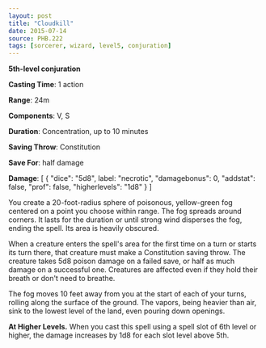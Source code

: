 ```yaml
---
layout: post
title: "Cloudkill"
date: 2015-07-14
source: PHB.222
tags: [sorcerer, wizard, level5, conjuration]
---
```


**5th-level conjuration**

**Casting Time**: 1 action

**Range**: 24m

**Components**: V, S

**Duration**: Concentration, up to 10 minutes

**Saving Throw**: Constitution

**Save For**: half damage

**Damage**: [ { "dice": "5d8", label: "necrotic", "damagebonus": 0, "addstat": false, "prof": false, "higherlevels": "1d8" } ]

You create a 20-foot-radius sphere of poisonous, yellow-green fog centered on a point you choose within range. The fog spreads around corners. It lasts for the duration or until strong wind disperses the fog, ending the spell. Its area is heavily obscured.

When a creature enters the spell's area for the first time on a turn or starts its turn there, that creature must make a Constitution saving throw. The creature takes 5d8 poison damage on a failed save, or half as much damage on a successful one. Creatures are affected even if they hold their breath or don't need to breathe.

The fog moves 10 feet away from you at the start of each of your turns, rolling along the surface of the ground. The vapors, being heavier than air, sink to the lowest level of the land, even pouring down openings.

**At Higher Levels.** When you cast this spell using a spell slot of 6th level or higher, the damage increases by 1d8 for each slot level above 5th.
